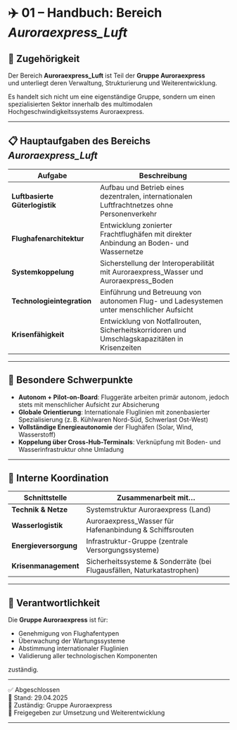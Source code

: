 <!--
Autor: Fabio Weidner
Version: 1.0
Sektion: Infrastruktur – Auroraexpress_Luft
Veröffentlichung: April 2025
-->

# ✈️ 01 – Handbuch: Bereich *Auroraexpress_Luft*

## 📌 Zugehörigkeit

Der Bereich **Auroraexpress_Luft** ist Teil der **Gruppe Auroraexpress**  
und unterliegt deren Verwaltung, Strukturierung und Weiterentwicklung.

Es handelt sich nicht um eine eigenständige Gruppe, sondern um einen spezialisierten Sektor innerhalb des multimodalen Hochgeschwindigkeitssystems Auroraexpress.

---

## 📋 Hauptaufgaben des Bereichs *Auroraexpress_Luft*

| Aufgabe | Beschreibung |
|--------|--------------|
| **Luftbasierte Güterlogistik** | Aufbau und Betrieb eines dezentralen, internationalen Luftfrachtnetzes ohne Personenverkehr |
| **Flughafenarchitektur** | Entwicklung zonierter Frachtflughäfen mit direkter Anbindung an Boden- und Wassernetze |
| **Systemkoppelung** | Sicherstellung der Interoperabilität mit Auroraexpress_Wasser und Auroraexpress_Boden |
| **Technologieintegration** | Einführung und Betreuung von autonomen Flug- und Ladesystemen unter menschlicher Aufsicht |
| **Krisenfähigkeit** | Entwicklung von Notfallrouten, Sicherheitskorridoren und Umschlagskapazitäten in Krisenzeiten |

---

## 🧠 Besondere Schwerpunkte

- **Autonom + Pilot-on-Board**: Fluggeräte arbeiten primär autonom, jedoch stets mit menschlicher Aufsicht zur Absicherung
- **Globale Orientierung**: Internationale Fluglinien mit zonenbasierter Spezialisierung (z. B. Kühlwaren Nord-Süd, Schwerlast Ost-West)
- **Vollständige Energieautonomie** der Flughäfen (Solar, Wind, Wasserstoff)
- **Koppelung über Cross-Hub-Terminals**: Verknüpfung mit Boden- und Wasserinfrastruktur ohne Umladung

---

## 🤝 Interne Koordination

| Schnittstelle | Zusammenarbeit mit… |
|---------------|----------------------|
| **Technik & Netze** | Systemstruktur Auroraexpress (Land) |
| **Wasserlogistik** | Auroraexpress_Wasser für Hafenanbindung & Schiffsrouten |
| **Energieversorgung** | Infrastruktur-Gruppe (zentrale Versorgungssysteme) |
| **Krisenmanagement** | Sicherheitssysteme & Sonderräte (bei Flugausfällen, Naturkatastrophen) |

---

## 🔐 Verantwortlichkeit

Die **Gruppe Auroraexpress** ist für:

- Genehmigung von Flughafentypen
- Überwachung der Wartungssysteme
- Abstimmung internationaler Fluglinien
- Validierung aller technologischen Komponenten

zuständig.

---

✅ Abgeschlossen  
📅 Stand: 29.04.2025  
🏩 Zuständig: Gruppe Auroraexpress  
🔐 Freigegeben zur Umsetzung und Weiterentwicklung

---

